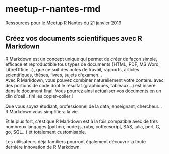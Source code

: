# meetup-r-nantes-rmd
Ressources pour le Meetup R Nantes du 21 janvier 2019

## Créez vos documents scientifiques avec R Markdown

R Markdown est un concept unique qui permet de créer de façon simple, efficace et reproductible tous types de documents (HTML, PDF, MS Word, LibreOffice...), que ce soit des notes de travail, rapports, articles scientifiques, thèses, livres, sujets d'examen...  
Avec R Markdown, vous pouvez combiner naturellement votre contenu avec des portions de code dont le résultat (graphiques, tableaux...) est inséré dans le document final.  Vous pourrez ainsi actualiser vos documents en un clin d'oeil : fini les copier-coller ! 

Que vous soyez étudiant, professionnel de la data, enseignant, chercheur... R Markdown vous simplifiera la vie.

Et le plus fort, c'est que R Markdown est à la fois compatible avec de très nombreux langages (python, node.js, ruby, coffeescript, SAS, julia, perl, C, go, SQL...) et totalement customisable.

Les utilisateurs déjà familiers pourront également découvrir la toute dernière innovation de R Markdown.


